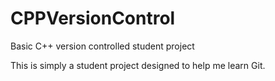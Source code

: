 # CPPVersionControl
Basic C++ version controlled student project

This is simply a student project designed to help me learn Git.
